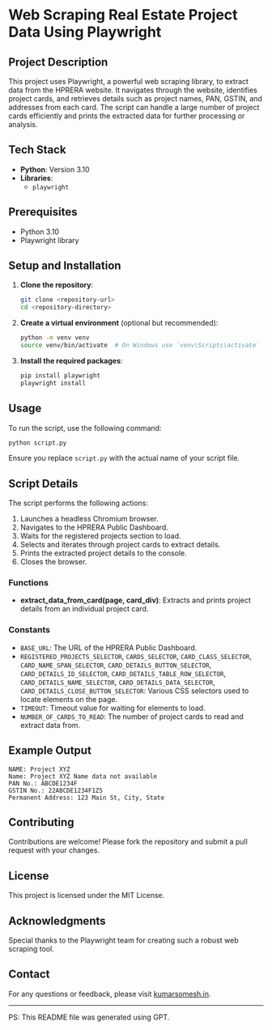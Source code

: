 # Web Scraping Real Estate Project Data Using Playwright

## Project Description

This project uses Playwright, a powerful web scraping library, to extract data from the HPRERA website. It navigates through the website, identifies project cards, and retrieves details such as project names, PAN, GSTIN, and addresses from each card. The script can handle a large number of project cards efficiently and prints the extracted data for further processing or analysis.

## Tech Stack

- **Python**: Version 3.10
- **Libraries**:
  - `playwright`

## Prerequisites

- Python 3.10
- Playwright library

## Setup and Installation

1. **Clone the repository**:
    ```bash
    git clone <repository-url>
    cd <repository-directory>
    ```

2. **Create a virtual environment** (optional but recommended):
    ```bash
    python -m venv venv
    source venv/bin/activate  # On Windows use `venv\Scripts\activate`
    ```

3. **Install the required packages**:
    ```bash
    pip install playwright
    playwright install
    ```

## Usage

To run the script, use the following command:
```bash
python script.py
```

Ensure you replace `script.py` with the actual name of your script file.

## Script Details

The script performs the following actions:

1. Launches a headless Chromium browser.
2. Navigates to the HPRERA Public Dashboard.
3. Waits for the registered projects section to load.
4. Selects and iterates through project cards to extract details.
5. Prints the extracted project details to the console.
6. Closes the browser.

### Functions

- **extract_data_from_card(page, card_div)**: Extracts and prints project details from an individual project card.

### Constants

- `BASE_URL`: The URL of the HPRERA Public Dashboard.
- `REGISTERED_PROJECTS_SELECTOR`, `CARDS_SELECTOR`, `CARD_CLASS_SELECTOR`, `CARD_NAME_SPAN_SELECTOR`, `CARD_DETAILS_BUTTON_SELECTOR`, `CARD_DETAILS_ID_SELECTOR`, `CARD_DETAILS_TABLE_ROW_SELECTOR`, `CARD_DETAILS_NAME_SELECTOR`, `CARD_DETAILS_DATA_SELECTOR`, `CARD_DETAILS_CLOSE_BUTTON_SELECTOR`: Various CSS selectors used to locate elements on the page.
- `TIMEOUT`: Timeout value for waiting for elements to load.
- `NUMBER_OF_CARDS_TO_READ`: The number of project cards to read and extract data from.

## Example Output

```
NAME: Project XYZ
Name: Project XYZ Name data not available
PAN No.: ABCDE1234F
GSTIN No.: 22ABCDE1234F1Z5
Permanent Address: 123 Main St, City, State
```

## Contributing

Contributions are welcome! Please fork the repository and submit a pull request with your changes.

## License

This project is licensed under the MIT License.

## Acknowledgments

Special thanks to the Playwright team for creating such a robust web scraping tool.

## Contact

For any questions or feedback, please visit [kumarsomesh.in](https://kumarsomesh.in).

---

PS: This README file was generated using GPT.